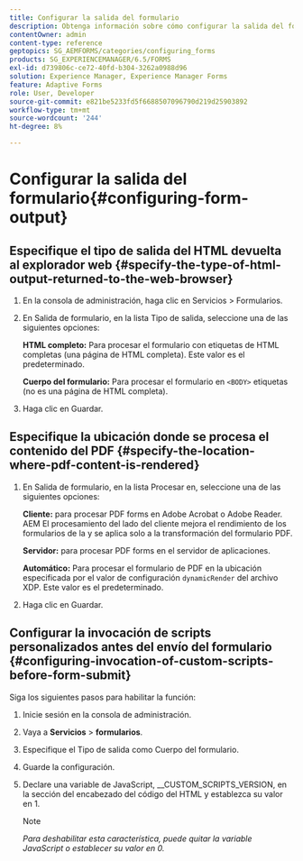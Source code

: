 ```yaml
---
title: Configurar la salida del formulario
description: Obtenga información sobre cómo configurar la salida del formulario. Para configurar la salida del formulario y habilitar la función, utilice secuencias de comandos personalizadas antes del envío del formulario.
contentOwner: admin
content-type: reference
geptopics: SG_AEMFORMS/categories/configuring_forms
products: SG_EXPERIENCEMANAGER/6.5/FORMS
exl-id: d739806c-ce72-40fd-b304-3262a0988d96
solution: Experience Manager, Experience Manager Forms
feature: Adaptive Forms
role: User, Developer
source-git-commit: e821be5233fd5f6688507096790d219d25903892
workflow-type: tm+mt
source-wordcount: '244'
ht-degree: 8%

---
```


# Configurar la salida del formulario{#configuring-form-output}

## Especifique el tipo de salida del HTML devuelta al explorador web {#specify-the-type-of-html-output-returned-to-the-web-browser}

1. En la consola de administración, haga clic en Servicios > Formularios.
1. En Salida de formulario, en la lista Tipo de salida, seleccione una de las siguientes opciones:

   **HTML completo:** Para procesar el formulario con etiquetas de HTML completas (una página de HTML completa). Este valor es el predeterminado.

   **Cuerpo del formulario:** Para procesar el formulario en `<BODY>` etiquetas (no es una página de HTML completa).

1. Haga clic en Guardar.

## Especifique la ubicación donde se procesa el contenido del PDF {#specify-the-location-where-pdf-content-is-rendered}

1. En Salida de formulario, en la lista Procesar en, seleccione una de las siguientes opciones:

   **Cliente:** para procesar PDF forms en Adobe Acrobat o Adobe Reader. AEM El procesamiento del lado del cliente mejora el rendimiento de los formularios de la y se aplica solo a la transformación del formulario PDF.

   **Servidor:** para procesar PDF forms en el servidor de aplicaciones.

   **Automático:** Para procesar el formulario de PDF en la ubicación especificada por el valor de configuración `dynamicRender` del archivo XDP. Este valor es el predeterminado.

1. Haga clic en Guardar.

## Configurar la invocación de scripts personalizados antes del envío del formulario {#configuring-invocation-of-custom-scripts-before-form-submit}

Siga los siguientes pasos para habilitar la función:

1. Inicie sesión en la consola de administración.
1. Vaya a **Servicios** > **formularios**.
1. Especifique el Tipo de salida como Cuerpo del formulario.
1. Guarde la configuración.
1. Declare una variable de JavaScript, __CUSTOM_SCRIPTS_VERSION, en la sección del encabezado del código del HTML y establezca su valor en 1.

   >[!NOTE]
   >
   >*Para deshabilitar esta característica, puede quitar la variable JavaScript o establecer su valor en 0.*
